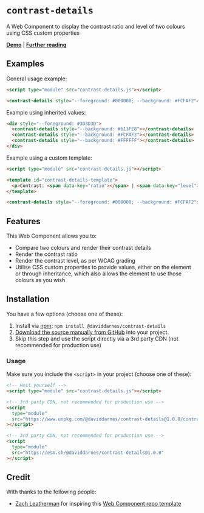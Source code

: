 # `contrast-details`

A Web Component to display the contrast ratio and level of two colours using CSS custom properties

**[Demo](https://daviddarnes.github.io/contrast-details/demo.html)** | **[Further reading](https://darn.es/contrast-details-web-component/)**

## Examples

General usage example:

```html
<script type="module" src="contrast-details.js"></script>

<contrast-details style="--foreground: #000000; --background: #FCFAF2"></contrast-details>
```

Example using inherited values:

```html
<div style="--foreground: #3D3D3D">
  <contrast-details style="--background: #613FE8"></contrast-details>
  <contrast-details style="--background: #FCFAF2"></contrast-details>
  <contrast-details style="--background: #FFFFFF"></contrast-details>
</div>
```

Example using a custom template:

```html
<script type="module" src="contrast-details.js"></script>

<template id="contrast-details-template">
  <p>Contrast: <span data-key="ratio"></span> | <span data-key="level"></span></p>
</template>

<contrast-details style="--foreground: #000000; --background: #FCFAF2"></contrast-details>
```

## Features

This Web Component allows you to:

- Compare two colours and render their contrast details
- Render the contrast ratio
- Render the contrast level, as per WCAG grading
- Utilise CSS custom properties to provide values, either on the element or through inheritance, which also allows the element to use those colours as you wish

## Installation

You have a few options (choose one of these):

1. Install via [npm](https://www.npmjs.com/package/@daviddarnes/contrast-details): `npm install @daviddarnes/contrast-details`
1. [Download the source manually from GitHub](https://github.com/daviddarnes/contrast-details/releases) into your project.
1. Skip this step and use the script directly via a 3rd party CDN (not recommended for production use)

### Usage

Make sure you include the `<script>` in your project (choose one of these):

```html
<!-- Host yourself -->
<script type="module" src="contrast-details.js"></script>
```

```html
<!-- 3rd party CDN, not recommended for production use -->
<script
  type="module"
  src="https://www.unpkg.com/@daviddarnes/contrast-details@1.0.0/contrast-details.js"
></script>
```

```html
<!-- 3rd party CDN, not recommended for production use -->
<script
  type="module"
  src="https://esm.sh/@daviddarnes/contrast-details@1.0.0"
></script>
```

## Credit

With thanks to the following people:

- [Zach Leatherman](https://zachleat.com) for inspiring this [Web Component repo template](https://github.com/daviddarnes/contrast-details)
